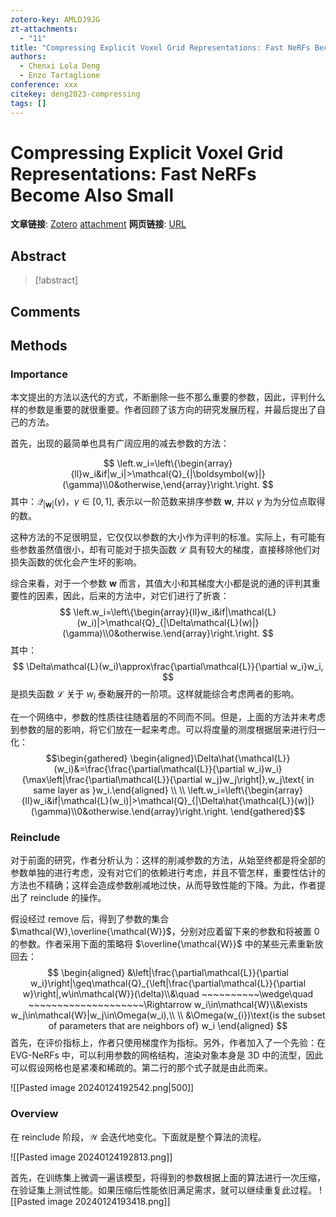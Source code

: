 ```yaml
---
zotero-key: AMLDJ9JG
zt-attachments:
  - "11"
title: "Compressing Explicit Voxel Grid Representations: Fast NeRFs Become Also Small"
authors:
  - Chenxi Lola Deng
  - Enzo Tartaglione
conference: xxx
citekey: deng2023-compressing
tags: []
---
```

# Compressing Explicit Voxel Grid Representations: Fast NeRFs Become Also Small

**文章链接**: [Zotero](zotero://select/library/items/AMLDJ9JG) [attachment](<file:///home/ilot/Zotero/storage/Y8M3WHZP/Deng%20%E5%92%8C%20Tartaglione%20-%202023%20-%20Compressing%20Explicit%20Voxel%20Grid%20Representations%20F.pdf>)
**网页链接**: [URL](https://openaccess.thecvf.com/content/WACV2023/html/Deng_Compressing_Explicit_Voxel_Grid_Representations_Fast_NeRFs_Become_Also_Small_WACV_2023_paper.html)
## Abstract

>[!abstract]
>

## Comments



## Methods

### Importance

本文提出的方法以迭代的方式，不断删除一些不那么重要的参数，因此，评判什么样的参数是重要的就很重要。作者回顾了该方向的研究发展历程，并最后提出了自己的方法。

首先，出现的最简单也具有广阔应用的减去参数的方法：

$$
\left.w_i=\left\{\begin{array}{ll}w_i&if|w_i|>\mathcal{Q}_{|\boldsymbol{w}|}(\gamma)\\0&otherwise,\end{array}\right.\right.
$$
其中：$\mathcal{Q}_{|\boldsymbol{w}|}(\gamma)$，$\gamma  \in [0,1]$,  表示以一阶范数来排序参数 $\boldsymbol{w}$, 并以 $\gamma$ 为为分位点取得的数。

这种方法的不足很明显，它仅仅以参数的大小作为评判的标准。实际上，有可能有些参数虽然值很小，却有可能对于损失函数 $\mathcal{L}$ 具有较大的梯度，直接移除他们对损失函数的优化会产生坏的影响。

综合来看，对于一个参数 $\boldsymbol{w}$ 而言，其值大小和其梯度大小都是说的通的评判其重要性的因素，因此，后来的方法中，对它们进行了折衷：
$$
\left.w_i=\left\{\begin{array}{ll}w_i&if|\mathcal{L}(w_i)|>\mathcal{Q}_{|\Delta\mathcal{L}(w)|}(\gamma)\\0&otherwise.\end{array}\right.\right.
$$
其中：
$$
\Delta\mathcal{L}(w_i)\approx\frac{\partial\mathcal{L}}{\partial w_i}w_i,
$$
是损失函数 $\mathcal{L}$ 关于 $w_i$ 泰勒展开的一阶项。这样就能综合考虑两者的影响。

在一个网络中，参数的性质往往随着层的不同而不同。但是，上面的方法并未考虑到参数的层的影响，将它们放在一起来考虑。可以将度量的测度根据层来进行归一化：
$$\begin{gathered}
\begin{aligned}\Delta\hat{\mathcal{L}}(w_i)&=\frac{\frac{\partial\mathcal{L}}{\partial w_i}w_i}{\max\left|\frac{\partial\mathcal{L}}{\partial w_j}w_j\right|},w_j\text{ in same layer as }w_i.\end{aligned} \\
\\
\left.w_i=\left\{\begin{array}{ll}w_i&if|\mathcal{L}(w_i)|>\mathcal{Q}_{|\Delta\hat{\mathcal{L}}(w)|}(\gamma)\\0&otherwise.\end{array}\right.\right. 
\end{gathered}$$

### Reinclude

对于前面的研究，作者分析认为：这样的削减参数的方法，从始至终都是将全部的参数单独的进行考虑，没有对它们的依赖进行考虑，并且不管怎样，重要性估计的方法也不精确；这样会造成参数削减地过快，从而导致性能的下降。为此，作者提出了 reinclude 的操作。

假设经过 remove 后，得到了参数的集合 $\mathcal{W},\overline{\mathcal{W}}$，分别对应着留下来的参数和将被置 0 的参数。作者采用下面的策略将 $\overline{\mathcal{W}}$ 中的某些元素重新放回去：
$$
\begin{aligned}
&\left|\frac{\partial\mathcal{L}}{\partial w_i}\right|\geq\mathcal{Q}_{\left|\frac{\partial\mathcal{L}}{\partial w}\right|,w\in\mathcal{W}}(\delta)\\&\quad ~~~~~~~~~~\wedge\quad ~~~~~~~~~~~~~~~~~~~~\Rightarrow w_i\in\mathcal{W}\\&\exists w_j\in\mathcal{W}|w_j\in\Omega(w_i),\\
\\
&\Omega(w_{i})\text{is the subset of parameters that are neighbors of} w_i
\end{aligned}
$$
首先，在评价指标上，作者只使用梯度作为指标。另外，作者加入了一个先验：在 EVG-NeRFs 中，可以利用参数的网格结构，渲染对象本身是 3D 中的流型，因此可以假设网格也是紧凑和稀疏的。第二行的那个式子就是由此而来。

![[Pasted image 20240124192542.png|500]]

### Overview

在 reinclude 阶段，$\mathcal{W}$ 会迭代地变化。下面就是整个算法的流程。

![[Pasted image 20240124192813.png]]



首先，在训练集上微调一遍该模型，将得到的参数根据上面的算法进行一次压缩，在验证集上测试性能。如果压缩后性能依旧满足需求，就可以继续重复此过程。
![[Pasted image 20240124193418.png]]